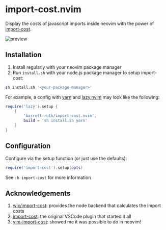 # import-cost.nvim

Display the costs of javascript imports inside neovim with the power of
[import-cost](https://github.com/wix/import-cost/tree/master/packages/import-cost).

![preview](https://user-images.githubusercontent.com/62671086/210182400-defdb8d5-5d0a-42b6-a2b2-014272a7d7a7.png)

## Installation

1. Install regularly with your neovim package manager
2. Run `install.sh` with your node.js package manager to setup import-cost:

```sh
sh install.sh '<your-package-manager>'
```

For example, a config with [yarn](https://yarnpkg.com/) and [lazy.nvim](https://github.com/folke/lazy.nvim)
may look like the following:

```lua
require('lazy').setup {
    {
        'barrett-ruth/import-cost.nvim',
        build = 'sh install.sh yarn'
    }
}
```

## Configuration

Configure via the setup function (or just use the defaults):

```lua
require('import-cost').setup(opts)
```

See `:h import-cost` for more information

## Acknowledgements

1. [wix/import-cost](https://github.com/wix/import-cost/): provides the node
   backend that calculates the import costs
2. [import-cost](https://marketplace.visualstudio.com/items?itemName=wix.vscode-import-cost):
   the original VSCode plugin that started it all
3. [vim-import-cost](https://github.com/yardnsm/vim-import-cOst): showed me it
   was possible to do in neovim!
